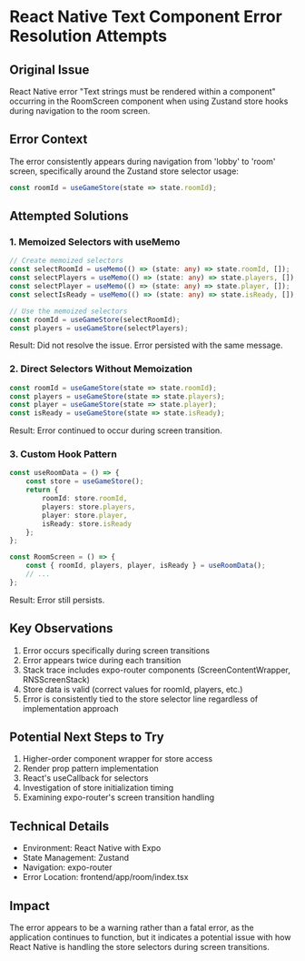 # React Native Text Component Error Resolution Attempts

## Original Issue
React Native error "Text strings must be rendered within a <Text> component" occurring in the RoomScreen component when using Zustand store hooks during navigation to the room screen.

## Error Context
The error consistently appears during navigation from 'lobby' to 'room' screen, specifically around the Zustand store selector usage:
```typescript
const roomId = useGameStore(state => state.roomId);
```

## Attempted Solutions

### 1. Memoized Selectors with useMemo
```typescript
// Create memoized selectors
const selectRoomId = useMemo(() => (state: any) => state.roomId, []);
const selectPlayers = useMemo(() => (state: any) => state.players, []);
const selectPlayer = useMemo(() => (state: any) => state.player, []);
const selectIsReady = useMemo(() => (state: any) => state.isReady, []);

// Use the memoized selectors
const roomId = useGameStore(selectRoomId);
const players = useGameStore(selectPlayers);
```
Result: Did not resolve the issue. Error persisted with the same message.

### 2. Direct Selectors Without Memoization
```typescript
const roomId = useGameStore(state => state.roomId);
const players = useGameStore(state => state.players);
const player = useGameStore(state => state.player);
const isReady = useGameStore(state => state.isReady);
```
Result: Error continued to occur during screen transition.

### 3. Custom Hook Pattern
```typescript
const useRoomData = () => {
    const store = useGameStore();
    return {
        roomId: store.roomId,
        players: store.players,
        player: store.player,
        isReady: store.isReady
    };
};

const RoomScreen = () => {
    const { roomId, players, player, isReady } = useRoomData();
    // ...
};
```
Result: Error still persists.

## Key Observations
1. Error occurs specifically during screen transitions
2. Error appears twice during each transition
3. Stack trace includes expo-router components (ScreenContentWrapper, RNSScreenStack)
4. Store data is valid (correct values for roomId, players, etc.)
5. Error is consistently tied to the store selector line regardless of implementation approach

## Potential Next Steps to Try
1. Higher-order component wrapper for store access
2. Render prop pattern implementation
3. React's useCallback for selectors
4. Investigation of store initialization timing
5. Examining expo-router's screen transition handling

## Technical Details
- Environment: React Native with Expo
- State Management: Zustand
- Navigation: expo-router
- Error Location: frontend/app/room/index.tsx

## Impact
The error appears to be a warning rather than a fatal error, as the application continues to function, but it indicates a potential issue with how React Native is handling the store selectors during screen transitions. 
